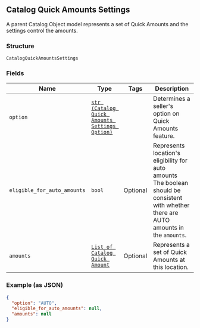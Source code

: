 ## Catalog Quick Amounts Settings

A parent Catalog Object model represents a set of Quick Amounts and the settings control the amounts.

### Structure

`CatalogQuickAmountsSettings`

### Fields

| Name | Type | Tags | Description |
|  --- | --- | --- | --- |
| `option` | [`str (Catalog Quick Amounts Settings Option)`](/doc/models/catalog-quick-amounts-settings-option.md) |  | Determines a seller's option on Quick Amounts feature. |
| `eligible_for_auto_amounts` | `bool` | Optional | Represents location's eligibility for auto amounts<br>The boolean should be consistent with whether there are AUTO amounts in the `amounts`. |
| `amounts` | [`List of Catalog Quick Amount`](/doc/models/catalog-quick-amount.md) | Optional | Represents a set of Quick Amounts at this location. |

### Example (as JSON)

```json
{
  "option": "AUTO",
  "eligible_for_auto_amounts": null,
  "amounts": null
}
```

